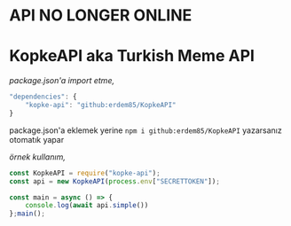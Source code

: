 # API NO LONGER ONLINE

# KopkeAPI aka Turkish Meme API

*package.json'a import etme,*
```js
"dependencies": {
    "kopke-api": "github:erdem85/KopkeAPI"
}
```

package.json'a eklemek yerine `npm i github:erdem85/KopkeAPI` yazarsanız otomatık yapar

*örnek kullanım,*
```js
const KopkeAPI = require("kopke-api");
const api = new KopkeAPI(process.env["SECRETTOKEN"]);

const main = async () => {
    console.log(await api.simple())
};main();
```
